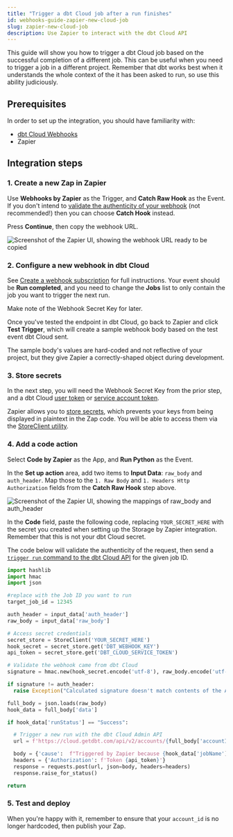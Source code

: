 ```yaml
---
title: "Trigger a dbt Cloud job after a run finishes" 
id: webhooks-guide-zapier-new-cloud-job
slug: zapier-new-cloud-job
description: Use Zapier to interact with the dbt Cloud API
---
```


This guide will show you how to trigger a dbt Cloud job based on the successful completion of a different job. This can be useful when you need to trigger a job in a different project. Remember that dbt works best when it understands the whole context of the <Term id="dag"/> it has been asked to run, so use this ability judiciously.

## Prerequisites

In order to set up the integration, you should have familiarity with:
- [dbt Cloud Webhooks](/docs/deploy/webhooks)
- Zapier

## Integration steps

### 1. Create a new Zap in Zapier
Use **Webhooks by Zapier** as the Trigger, and **Catch Raw Hook** as the Event. If you don't intend to [validate the authenticity of your webhook](docs/deploy/webhooks#validate-a-webhook) (not recommended!) then you can choose **Catch Hook** instead. 

Press **Continue**, then copy the webhook URL. 

![Screenshot of the Zapier UI, showing the webhook URL ready to be copied](/img/guides/orchestration/webhooks/zapier-common/catch-raw-hook.png)

### 2. Configure a new webhook in dbt Cloud
See [Create a webhook subscription](/docs/deploy/webhooks#create-a-webhook-subscription) for full instructions. Your event should be **Run completed**, and you need to change the **Jobs** list to only contain the job you want to trigger the next run.

Make note of the Webhook Secret Key for later.

Once you've tested the endpoint in dbt Cloud, go back to Zapier and click **Test Trigger**, which will create a sample webhook body based on the test event dbt Cloud sent.

The sample body's values are hard-coded and not reflective of your project, but they give Zapier a correctly-shaped object during development. 

### 3. Store secrets 
In the next step, you will need the Webhook Secret Key from the prior step, and a dbt Cloud [user token](https://docs.getdbt.com/docs/dbt-cloud-apis/user-tokens) or [service account token](https://docs.getdbt.com/docs/dbt-cloud-apis/service-tokens). 

Zapier allows you to [store secrets](https://help.zapier.com/hc/en-us/articles/8496293271053-Save-and-retrieve-data-from-Zaps), which prevents your keys from being displayed in plaintext in the Zap code. You will be able to access them via the [StoreClient utility](https://help.zapier.com/hc/en-us/articles/8496293969549-Store-data-from-code-steps-with-StoreClient).

<Snippet src="webhook_guide_zapier_secret_store" />

### 4. Add a code action
Select **Code by Zapier** as the App, and **Run Python** as the Event. 

In the **Set up action** area, add two items to **Input Data**: `raw_body` and `auth_header`. Map those to the `1. Raw Body` and `1. Headers Http Authorization` fields from the **Catch Raw Hook** step above.

![Screenshot of the Zapier UI, showing the mappings of raw_body and auth_header](/img/guides/orchestration/webhooks/zapier-common/run-python.png)

In the **Code** field, paste the following code, replacing `YOUR_SECRET_HERE` with the secret you created when setting up the Storage by Zapier integration. Remember that this is not your dbt Cloud secret.

The code below will validate the authenticity of the request, then send a [`trigger run` command to the dbt Cloud API](https://docs.getdbt.com/dbt-cloud/api-v2#tag/Jobs/operation/triggerRun) for the given job ID.

```python
import hashlib
import hmac
import json

#replace with the Job ID you want to run
target_job_id = 12345 

auth_header = input_data['auth_header']
raw_body = input_data['raw_body']

# Access secret credentials
secret_store = StoreClient('YOUR_SECRET_HERE')
hook_secret = secret_store.get('DBT_WEBHOOK_KEY')
api_token = secret_store.get('DBT_CLOUD_SERVICE_TOKEN')

# Validate the webhook came from dbt Cloud
signature = hmac.new(hook_secret.encode('utf-8'), raw_body.encode('utf-8'), hashlib.sha256).hexdigest()

if signature != auth_header:
  raise Exception("Calculated signature doesn't match contents of the Authorization header. This webhook may not have been sent from dbt Cloud.")

full_body = json.loads(raw_body)
hook_data = full_body['data'] 

if hook_data['runStatus'] == "Success":

  # Trigger a new run with the dbt Cloud Admin API
  url = f'https://cloud.getdbt.com/api/v2/accounts/{full_body['accountId']}/jobs/{target_job_id}/run'

  body = {'cause':  f"Triggered by Zapier because {hook_data['jobName']} Run #{hook_data['runId']} completed successfully"}
  headers = {'Authorization': f'Token {api_token}'}
  response = requests.post(url, json=body, headers=headers)
  response.raise_for_status()

return
```

### 5. Test and deploy
When you're happy with it, remember to ensure that your `account_id` is no longer hardcoded, then publish your Zap.